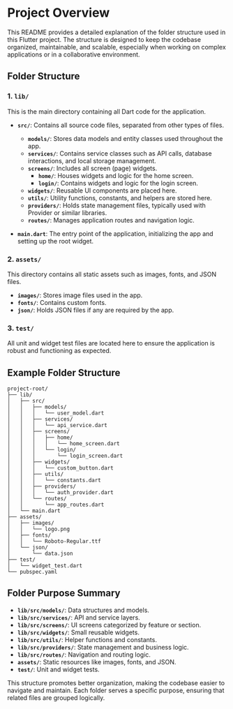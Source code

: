 # Project Overview

This README provides a detailed explanation of the folder structure used in this Flutter project. The structure is designed to keep the codebase organized, maintainable, and scalable, especially when working on complex applications or in a collaborative environment.

## Folder Structure

### 1. `lib/`

This is the main directory containing all Dart code for the application.

- **`src/`**: Contains all source code files, separated from other types of files.

  - **`models/`**: Stores data models and entity classes used throughout the app.
  - **`services/`**: Contains service classes such as API calls, database interactions, and local storage management.
  - **`screens/`**: Includes all screen (page) widgets.
    - **`home/`**: Houses widgets and logic for the home screen.
    - **`login/`**: Contains widgets and logic for the login screen.
  - **`widgets/`**: Reusable UI components are placed here.
  - **`utils/`**: Utility functions, constants, and helpers are stored here.
  - **`providers/`**: Holds state management files, typically used with Provider or similar libraries.
  - **`routes/`**: Manages application routes and navigation logic.

- **`main.dart`**: The entry point of the application, initializing the app and setting up the root widget.

### 2. `assets/`

This directory contains all static assets such as images, fonts, and JSON files.

- **`images/`**: Stores image files used in the app.
- **`fonts/`**: Contains custom fonts.
- **`json/`**: Holds JSON files if any are required by the app.

### 3. `test/`

All unit and widget test files are located here to ensure the application is robust and functioning as expected.

## Example Folder Structure

```
project-root/
├── lib/
│   ├── src/
│   │   ├── models/
│   │   │   └── user_model.dart
│   │   ├── services/
│   │   │   └── api_service.dart
│   │   ├── screens/
│   │   │   ├── home/
│   │   │   │   └── home_screen.dart
│   │   │   └── login/
│   │   │       └── login_screen.dart
│   │   ├── widgets/
│   │   │   └── custom_button.dart
│   │   ├── utils/
│   │   │   └── constants.dart
│   │   ├── providers/
│   │   │   └── auth_provider.dart
│   │   └── routes/
│   │       └── app_routes.dart
│   └── main.dart
├── assets/
│   ├── images/
│   │   └── logo.png
│   ├── fonts/
│   │   └── Roboto-Regular.ttf
│   └── json/
│       └── data.json
├── test/
│   └── widget_test.dart
└── pubspec.yaml
```

## Folder Purpose Summary

- **`lib/src/models/`**: Data structures and models.
- **`lib/src/services/`**: API and service layers.
- **`lib/src/screens/`**: UI screens categorized by feature or section.
- **`lib/src/widgets/`**: Small reusable widgets.
- **`lib/src/utils/`**: Helper functions and constants.
- **`lib/src/providers/`**: State management and business logic.
- **`lib/src/routes/`**: Navigation and routing logic.
- **`assets/`**: Static resources like images, fonts, and JSON.
- **`test/`**: Unit and widget tests.

This structure promotes better organization, making the codebase easier to navigate and maintain. Each folder serves a specific purpose, ensuring that related files are grouped logically.
